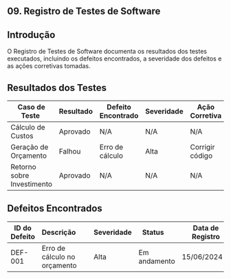 ## 09. Registro de Testes de Software


## Introdução

O Registro de Testes de Software documenta os resultados dos testes executados, incluindo os defeitos encontrados, a severidade dos defeitos e as ações corretivas tomadas.



## Resultados dos Testes

| Caso de Teste | Resultado | Defeito Encontrado | Severidade | Ação Corretiva | Status|
|------------------------|-----------|--------------------|------------|----------------|---------|
| Cálculo de Custos | Aprovado | N/A | N/A | N/A | Concluído |
| Geração de Orçamento | Falhou  | Erro de cálculo | Alta | Corrigir código | Em andamento |
| Retorno sobre Investimento | Aprovado | N/A | N/A    | N/A | Concluído |





## Defeitos Encontrados

| ID do Defeito | Descrição      | Severidade | Status    | Data de Registro | Responsável |
|---------------|----------------------|------------|--------------|------------------|-------------|
| DEF-001    | Erro de cálculo no orçamento | Alta    | Em andamento | 15/06/2024    | Davidson |

